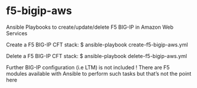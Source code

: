 # f5-bigip-aws
Ansible Playbooks to create/update/delete F5 BIG-IP in Amazon Web Services

Create a F5 BIG-IP CFT stack:
$ ansible-playbook create-f5-bigip-aws.yml

Delete a F5 BIG-IP CFT stack:
$ ansible-playbook delete-f5-bigip-aws.yml

Further BIG-IP configuration (i.e LTM) is not included !
There are F5 modules available with Ansible to perform such tasks but that’s not the point here
